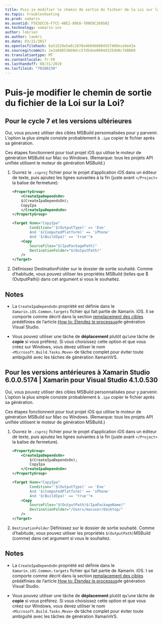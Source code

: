 ```yaml
---
title: Puis-je modifier le chemin de sortie du fichier de la Loi sur la Loi?
ms.topic: troubleshooting
ms.prod: xamarin
ms.assetid: F5E5DCC6-F7CC-48E2-89E8-709E9C269502
ms.technology: xamarin-ios
author: lobrien
ms.author: laobri
ms.date: 03/21/2017
ms.openlocfilehash: 6a51529e5a8c2878e46946608455f409ece9e43a
ms.sourcegitcommit: 1e3a0d853669dcc57d5dee0894d325d40c7d8009
ms.translationtype: MT
ms.contentlocale: fr-FR
ms.lasthandoff: 08/31/2019
ms.locfileid: "70200230"
---
```

# <a name="can-i-change-the-output-path-of-the-ipa-file"></a>Puis-je modifier le chemin de sortie du fichier de la Loi sur la Loi?

## <a name="for-cycle-7-and-higher"></a>Pour le cycle 7 et les versions ultérieures
Oui, vous pouvez utiliser des cibles MSBuild personnalisées pour y parvenir. L’option la plus simple consiste probablement à `.ipa` copier le fichier après sa génération.

Ces étapes fonctionnent pour tout projet iOS qui utilise le moteur de génération MSBuild sur Mac ou Windows. (Remarque: tous les projets API unifiée utilisent le moteur de génération MSBuild.)

1. Ouvrez le `.csproj` fichier pour le projet d’application iOS dans un éditeur de texte, puis ajoutez les lignes suivantes à la fin (juste avant `</Project>` la balise de fermeture):

    ```xml
    <PropertyGroup>
        <CreateIpaDependsOn>
        $(CreateIpaDependsOn);
        CopyIpa
        </CreateIpaDependsOn>
    </PropertyGroup>
    
    <Target Name="CopyIpa"
            Condition="'$(OutputType)' == 'Exe'
            And '$(ComputedPlatform)' == 'iPhone'
            And '$(BuildIpa)' == 'true'">
        <Copy
            SourceFiles="$(IpaPackagePath)"
            DestinationFolder="$(OutputPath)"
        />
    </Target>
    ```

2. Définissez DestinationFolder sur le dossier de sortie souhaité. Comme d’habitude, vous pouvez utiliser les propriétés MSBuild (telles que $ (OutputPath)) dans cet argument si vous le souhaitez.

## <a name="notes"></a>Notes
- La `CreateIpaDependsOn` propriété est définie dans le `Xamarin.iOS.Common.targets` fichier qui fait partie de Xamarin. iOS. Il se comporte comme décrit dans la section [remplacement des cibles](https://docs.microsoft.com/visualstudio/msbuild/how-to-extend-the-visual-studio-build-process#overriding-predefined-targets) prédéfinies de l’article [How to: Étendez le processus](https://docs.microsoft.com/visualstudio/msbuild/how-to-extend-the-visual-studio-build-process)de génération Visual Studio.

- Vous pouvez utiliser une tâche de **déplacement** plutôt qu’une tâche de **copie** si vous préférez. Si vous choisissez cette option et que vous créez sur Windows, vous devez utiliser le nom `<Microsoft.Build.Tasks.Move>` de tâche complet pour éviter toute ambiguïté avec les tâches de génération XamarinVS.

## <a name="for-versions-before-xamarin-studio-6005174--xamarin-for-visual-studio-410530"></a>Pour les versions antérieures à Xamarin Studio 6.0.0.5174 | Xamarin pour Visual Studio 4.1.0.530

Oui, vous pouvez utiliser des cibles MSBuild personnalisées pour y parvenir. L’option la plus simple consiste probablement à `.ipa` copier le fichier après sa génération.

Ces étapes fonctionnent pour tout projet iOS qui utilise le moteur de génération MSBuild sur Mac ou Windows. (Remarque: tous les projets API unifiée utilisent le moteur de génération MSBuild.)

1. Ouvrez le `.csproj` fichier pour le projet d’application iOS dans un éditeur de texte, puis ajoutez les lignes suivantes à la fin (juste avant `</Project>` la balise de fermeture).

    ```xml
    <PropertyGroup>
        <CreateIpaDependsOn>
            $(CreateIpaDependsOn);
            CopyIpa
        </CreateIpaDependsOn>
    </PropertyGroup>

    <Target Name="CopyIpa"
            Condition="'$(OutputType)' == 'Exe'
            And '$(ComputedPlatform)' == 'iPhone'
            And '$(BuildIpa)' == 'true'">
        <Copy
            SourceFiles="$(OutputPath)$(IpaPackageName)"
            DestinationFolder="/Users/macuser/Desktop/"
        />
    </Target>
    ```

2. `DestinationFolder` Définissez sur le dossier de sortie souhaité. Comme d’habitude, vous pouvez utiliser les propriétés `$(OutputPath)`MSBuild (comme) dans cet argument si vous le souhaitez.

## <a name="notes"></a>Notes
- La `CreateIpaDependsOn` propriété est définie dans le `Xamarin.iOS.Common.targets` fichier qui fait partie de Xamarin. iOS. t se comporte comme décrit dans la section [remplacement des cibles](https://docs.microsoft.com/visualstudio/msbuild/how-to-extend-the-visual-studio-build-process#overriding-predefined-targets) prédéfinies de l’article [How to: Étendez le processus](https://docs.microsoft.com/visualstudio/msbuild/how-to-extend-the-visual-studio-build-process)de génération Visual Studio.

- Vous pouvez utiliser une tâche de **déplacement** plutôt qu’une tâche de **copie** si vous préférez. Si vous choisissez cette option et que vous créez sur Windows, vous devez utiliser le nom `<Microsoft.Build.Tasks.Move>` de tâche complet pour éviter toute ambiguïté avec les tâches de génération XamarinVS.
